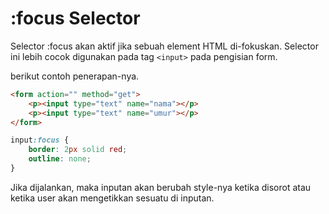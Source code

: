# :focus Selector

Selector :focus akan aktif jika sebuah element HTML di-fokuskan. Selector ini lebih cocok digunakan pada tag `<input>` pada pengisian form.

berikut contoh penerapan-nya.

```html
<form action="" method="get">
    <p><input type="text" name="nama"></p>
    <p><input type="text" name="umur"></p>
</form>
```

```css
input:focus {
    border: 2px solid red;
    outline: none;
}
```

Jika dijalankan, maka inputan akan berubah style-nya ketika disorot atau ketika user akan mengetikkan sesuatu di inputan.